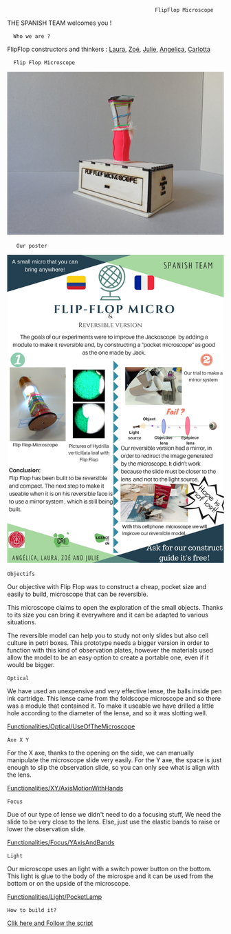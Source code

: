 
                                                    FlipFlop Microscope
 
 THE SPANISH TEAM welcomes you !

    


      Who we are ? 


FlipFlop constructors and thinkers : [Laura](https://github.com/lvrn1992), [Zoé](https://github.com/piczoe), [Julie](https://github.com/JulieSitolle), [Angelica](https://github.com/Angelicarisu), [Carlotta](https://github.com/Carlottaz)

  
      Flip Flop Microscope
      
![alt_text](https://github.com/MakerLabCRI/FrugalMicroscope/blob/master/StudentStories/FlipFlop%20Microscope/Images/IMG_20180914_123345.jpg)
     
       Our poster


![alt_text](https://github.com/MakerLabCRI/FrugalMicroscope/blob/master/StudentStories/FlipFlop%20Microscope/Images/SPANISH%20TEAM.jpg)
  
    Objectifs

Our objective with Flip Flop was to construct a cheap, pocket size and easily to build, microscope that can be reversible. 

This microscope claims to open the exploration of the small objects. Thanks to its size you can bring it everywhere and it can be adapted to various situations. 

The reversible model can help you to study not only slides but also cell culture in petri boxes. This prototype needs a bigger version in order to function with this kind of observation plates, however the materials used allow the model to be an easy option to create a portable one, even if it would be bigger.

    Optical
    
We have used an unexpensive and very effective lense, the balls inside pen ink cartridge. This lense came from the foldscope microscope and so there was a module that contained it. To make it useable we have drilled a little hole according to the diameter of the lense, and so it was slotting well.

[Functionalities/Optical/UseOfTheMicroscope](https://github.com/MakerLabCRI/FrugalMicroscope/blob/master/StudentStories/FlipFlop%20Microscope/ezgif.com-video-to-gif(3).gif)

    Axe X Y
    
For the X axe, thanks to the opening on the side, we can manually manipulate the microscope slide very easily.
For the Y axe, the space is just enough to slip the observation slide, so you can only see what is align with the lens.
    
[Functionalities/XY/AxisMotionWithHands](https://github.com/MakerLabCRI/FrugalMicroscope/blob/master/StudentStories/FlipFlop%20Microscope/ezgif.com-video-to-gif(2).gif)


    Focus
    
Due of our type of lense we didn't need to do a focusing stuff, We need the slide to be very close to the lens.
Else, just use the elastic bands to raise or lower the observation slide.

[Functionalities/Focus/YAxisAndBands](https://github.com/MakerLabCRI/FrugalMicroscope/blob/master/StudentStories/FlipFlop%20Microscope/ezgif.com-video-to-gif(1).gif)

    Light
    
Our microscope uses an light with a switch power button on the bottom. This light is glue to the body of the microspe and it can be used from the bottom or on the upside of the microscope.

[Functionalities/Light/PocketLamp](https://github.com/MakerLabCRI/FrugalMicroscope/blob/master/StudentStories/FlipFlop%20Microscope/ezgif.com-video-to-gif.gif)

    How to build it?
    
 [Clik here and Follow the script](https://github.com/MakerLabCRI/FrugalMicroscope/blob/master/StudentStories/FlipFlop%20Microscope/STEPS%20FINALE.pdf)



